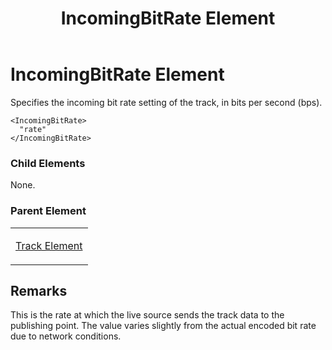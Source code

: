 ﻿---
title: IncomingBitRate Element
TOCTitle: IncomingBitRate Element
ms:assetid: d1ac089c-220b-474d-ab68-11911dc8736a
ms:mtpsurl: https://msdn.microsoft.com/en-us/library/Hh547063(v=VS.90)
ms:contentKeyID: 37836904
ms.date: 05/02/2012
mtps_version: v=VS.90
---

# IncomingBitRate Element

Specifies the incoming bit rate setting of the track, in bits per second (bps).

    <IncomingBitRate>
      "rate"
    </IncomingBitRate>

### Child Elements

None.

### Parent Element

<table>
<colgroup>
<col style="width: 100%" />
</colgroup>
<tbody>
<tr class="odd">
<td><p><a href="track-element.md">Track Element</a></p></td>
</tr>
</tbody>
</table>


## Remarks

This is the rate at which the live source sends the track data to the publishing point. The value varies slightly from the actual encoded bit rate due to network conditions.


